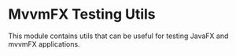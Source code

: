 # MvvmFX Testing Utils

This module contains utils that can be useful for testing JavaFX and mvvmFX applications.
